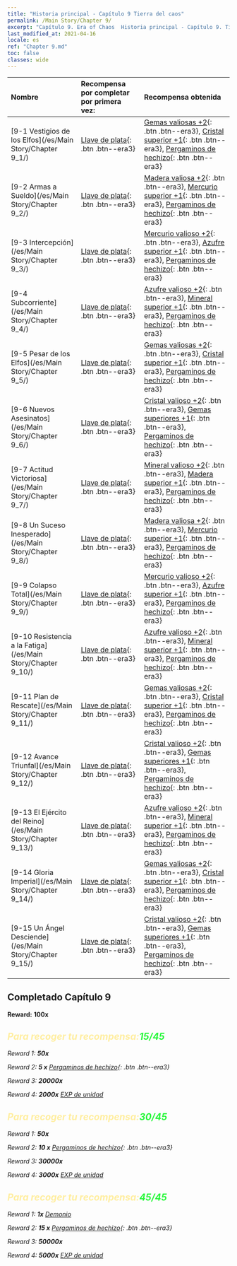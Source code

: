 ```yaml
---
title: "Historia principal - Capítulo 9 Tierra del caos"
permalink: /Main Story/Chapter 9/
excerpt: "Capítulo 9. Era of Chaos  Historia principal - Capítulo 9. Tierra del caos"
last_modified_at: 2021-04-16
locale: es
ref: "Chapter 9.md"
toc: false
classes: wide
---
```


  | Nombre |  Recompensa por completar por primera vez: | Recompensa obtenida |
  |:------------|:------------|:------------| 
  | [9-1 Vestigios de los Elfos](/es/Main Story/Chapter 9_1/) | [Llave de plata](/es/Items/con_693/){: .btn .btn--era3} | [Gemas valiosas +2](/es/Items/mat_30/){: .btn .btn--era3}, [Cristal superior +1](/es/Items/mat_24/){: .btn .btn--era3}, [Pergaminos de hechizo](/es/Items/con_694/){: .btn .btn--era3} |
  | [9-2 Armas a Sueldo](/es/Main Story/Chapter 9_2/) | [Llave de plata](/es/Items/con_693/){: .btn .btn--era3} | [Madera valiosa +2](/es/Items/mat_27/){: .btn .btn--era3}, [Mercurio superior +1](/es/Items/mat_21/){: .btn .btn--era3}, [Pergaminos de hechizo](/es/Items/con_694/){: .btn .btn--era3} |
  | [9-3 Intercepción](/es/Main Story/Chapter 9_3/) | [Llave de plata](/es/Items/con_693/){: .btn .btn--era3} | [Mercurio valioso +2](/es/Items/mat_28/){: .btn .btn--era3}, [Azufre superior +1](/es/Items/mat_22/){: .btn .btn--era3}, [Pergaminos de hechizo](/es/Items/con_694/){: .btn .btn--era3} |
  | [9-4 Subcorriente](/es/Main Story/Chapter 9_4/) | [Llave de plata](/es/Items/con_693/){: .btn .btn--era3} | [Azufre valioso +2](/es/Items/mat_29/){: .btn .btn--era3}, [Mineral superior +1](/es/Items/mat_19/){: .btn .btn--era3}, [Pergaminos de hechizo](/es/Items/con_694/){: .btn .btn--era3} |
  | [9-5 Pesar de los Elfos](/es/Main Story/Chapter 9_5/) | [Llave de plata](/es/Items/con_693/){: .btn .btn--era3} | [Gemas valiosas +2](/es/Items/mat_30/){: .btn .btn--era3}, [Cristal superior +1](/es/Items/mat_24/){: .btn .btn--era3}, [Pergaminos de hechizo](/es/Items/con_694/){: .btn .btn--era3} |
  | [9-6 Nuevos Asesinatos](/es/Main Story/Chapter 9_6/) | [Llave de plata](/es/Items/con_693/){: .btn .btn--era3} | [Cristal valioso +2](/es/Items/mat_31/){: .btn .btn--era3}, [Gemas superiores +1](/es/Items/mat_23/){: .btn .btn--era3}, [Pergaminos de hechizo](/es/Items/con_694/){: .btn .btn--era3} |
  | [9-7 Actitud Victoriosa](/es/Main Story/Chapter 9_7/) | [Llave de plata](/es/Items/con_693/){: .btn .btn--era3} | [Mineral valioso +2](/es/Items/mat_26/){: .btn .btn--era3}, [Madera superior +1](/es/Items/mat_20/){: .btn .btn--era3}, [Pergaminos de hechizo](/es/Items/con_694/){: .btn .btn--era3} |
  | [9-8 Un Suceso Inesperado](/es/Main Story/Chapter 9_8/) | [Llave de plata](/es/Items/con_693/){: .btn .btn--era3} | [Madera valiosa +2](/es/Items/mat_27/){: .btn .btn--era3}, [Mercurio superior +1](/es/Items/mat_21/){: .btn .btn--era3}, [Pergaminos de hechizo](/es/Items/con_694/){: .btn .btn--era3} |
  | [9-9 Colapso Total](/es/Main Story/Chapter 9_9/) | [Llave de plata](/es/Items/con_693/){: .btn .btn--era3} | [Mercurio valioso +2](/es/Items/mat_28/){: .btn .btn--era3}, [Azufre superior +1](/es/Items/mat_22/){: .btn .btn--era3}, [Pergaminos de hechizo](/es/Items/con_694/){: .btn .btn--era3} |
  | [9-10 Resistencia a la Fatiga](/es/Main Story/Chapter 9_10/) | [Llave de plata](/es/Items/con_693/){: .btn .btn--era3} | [Azufre valioso +2](/es/Items/mat_29/){: .btn .btn--era3}, [Mineral superior +1](/es/Items/mat_19/){: .btn .btn--era3}, [Pergaminos de hechizo](/es/Items/con_694/){: .btn .btn--era3} |
  | [9-11 Plan de Rescate](/es/Main Story/Chapter 9_11/) | [Llave de plata](/es/Items/con_693/){: .btn .btn--era3} | [Gemas valiosas +2](/es/Items/mat_30/){: .btn .btn--era3}, [Cristal superior +1](/es/Items/mat_24/){: .btn .btn--era3}, [Pergaminos de hechizo](/es/Items/con_694/){: .btn .btn--era3} |
  | [9-12 Avance Triunfal](/es/Main Story/Chapter 9_12/) | [Llave de plata](/es/Items/con_693/){: .btn .btn--era3} | [Cristal valioso +2](/es/Items/mat_31/){: .btn .btn--era3}, [Gemas superiores +1](/es/Items/mat_23/){: .btn .btn--era3}, [Pergaminos de hechizo](/es/Items/con_694/){: .btn .btn--era3} |
  | [9-13 El Ejército del Reino](/es/Main Story/Chapter 9_13/) | [Llave de plata](/es/Items/con_693/){: .btn .btn--era3} | [Azufre valioso +2](/es/Items/mat_29/){: .btn .btn--era3}, [Mineral superior +1](/es/Items/mat_19/){: .btn .btn--era3}, [Pergaminos de hechizo](/es/Items/con_694/){: .btn .btn--era3} |
  | [9-14 Gloria Imperial](/es/Main Story/Chapter 9_14/) | [Llave de plata](/es/Items/con_693/){: .btn .btn--era3} | [Gemas valiosas +2](/es/Items/mat_30/){: .btn .btn--era3}, [Cristal superior +1](/es/Items/mat_24/){: .btn .btn--era3}, [Pergaminos de hechizo](/es/Items/con_694/){: .btn .btn--era3} |
  | [9-15 Un Ángel Desciende](/es/Main Story/Chapter 9_15/) | [Llave de plata](/es/Items/con_693/){: .btn .btn--era3} | [Cristal valioso +2](/es/Items/mat_31/){: .btn .btn--era3}, [Gemas superiores +1](/es/Items/mat_23/){: .btn .btn--era3}, [Pergaminos de hechizo](/es/Items/con_694/){: .btn .btn--era3} |


## Completado Capítulo 9

 **Reward:**  **100x** <i class="fas fa-gem"/>



## <span style="color: #ffeea0">Para recoger tu recompensa:</span><span style="color: #27f73a">15/45</span>

 Reward 1:  **50x** <i class="fas fa-gem"/>

 Reward 2: **5 x** [Pergaminos de hechizo](/es/Items/con_694/){: .btn .btn--era3}

 Reward 3:  **20000x** <i class="fas fa-coins"/>

 Reward 4:  **2000x** [EXP de unidad](/es/Items/con_902/)



## <span style="color: #ffeea0">Para recoger tu recompensa:</span><span style="color: #27f73a">30/45</span>

 Reward 1:  **50x** <i class="fas fa-gem"/>

 Reward 2: **10 x** [Pergaminos de hechizo](/es/Items/con_694/){: .btn .btn--era3}

 Reward 3:  **30000x** <i class="fas fa-coins"/>

 Reward 4:  **3000x** [EXP de unidad](/es/Items/con_902/)



## <span style="color: #ffeea0">Para recoger tu recompensa:</span><span style="color: #27f73a">45/45</span>

 Reward 1:  **1x** [Demonio](/es/units/Demon/)

 Reward 2: **15 x** [Pergaminos de hechizo](/es/Items/con_694/){: .btn .btn--era3}

 Reward 3:  **50000x** <i class="fas fa-coins"/>

 Reward 4:  **5000x** [EXP de unidad](/es/Items/con_902/)

